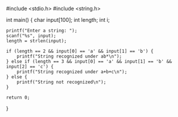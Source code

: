 #include <stdio.h>
#include <string.h>

int main() {
    char input[100];
    int length;
    int i;

    printf("Enter a string: ");
    scanf("%s", input);
    length = strlen(input);

    if (length == 2 && input[0] == 'a' && input[1] == 'b') {
        printf("String recognized under ab*\n");
    } else if (length == 3 && input[0] == 'a' && input[1] == 'b' && input[2] == 'c') {
        printf("String recognized under a+b+c\n");
    } else {
        printf("String not recognized\n");
    }

    return 0;
}
